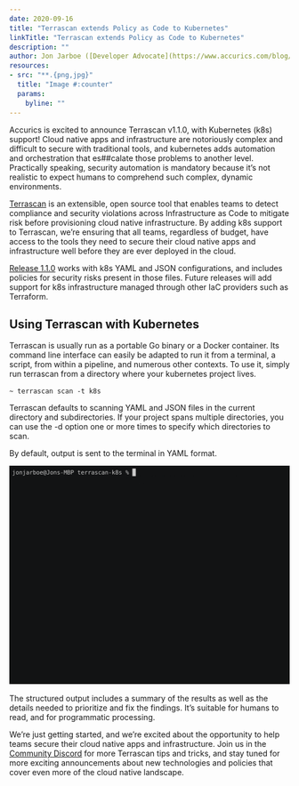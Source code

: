 ```yaml
---
date: 2020-09-16
title: "Terrascan extends Policy as Code to Kubernetes"
linkTitle: "Terrascan extends Policy as Code to Kubernetes"
description: ""
author: Jon Jarboe ([Developer Advocate](https://www.accurics.com/blog/author/jjarboe/))
resources:
- src: "**.{png,jpg}"
  title: "Image #:counter"
  params:
    byline: ""
---
```


Accurics is excited to announce Terrascan v1.1.0, with Kubernetes (k8s) support!  Cloud native apps and infrastructure are notoriously complex and difficult to secure with traditional tools, and kubernetes adds automation and orchestration that es##calate those problems to another level.  Practically speaking, security automation is mandatory because it’s not realistic to expect humans to comprehend such complex, dynamic environments.

[Terrascan](http://accurics.com/products/terrascan) is an extensible, open source tool that enables teams to detect compliance and security violations across Infrastructure as Code to mitigate risk before provisioning cloud native infrastructure.  By adding k8s support to Terrascan, we’re ensuring that all teams, regardless of budget, have access to the tools they need to secure their cloud native apps and infrastructure well before they are ever deployed in the cloud.

[Release 1.1.0](https://github.com/accurics/terrascan/releases/tag/v1.1.0) works with k8s YAML and JSON configurations, and includes policies for security risks present in those files.  Future releases will add support for k8s infrastructure managed through other IaC providers such as Terraform.

## Using Terrascan with Kubernetes

Terrascan is usually run as a portable Go binary or a Docker container.  Its command line interface can easily be adapted to run it from a terminal, a script, from within a pipeline, and numerous other contexts.  To use it, simply run terrascan from a directory where your kubernetes project lives.

```
~ terrascan scan -t k8s
```

Terrascan defaults to scanning YAML and JSON files in the current directory and subdirectories.  If your project spans multiple directories, you can use the -d option one or more times to specify which directories to scan.  

By default, output is sent to the terminal in YAML format.

![](terminal-recording-for-blog.gif)

The structured output includes a summary of the results as well as the details needed to prioritize and fix the findings.  It’s suitable for humans to read, and for programmatic processing.

We’re just getting started, and we’re excited about the opportunity to help teams secure their cloud native apps and infrastructure.  Join us in the [Community Discord](https://discord.gg/accurics-community)  for more Terrascan tips and tricks, and stay tuned for more exciting announcements about new technologies and policies that cover even more of the cloud native landscape.
